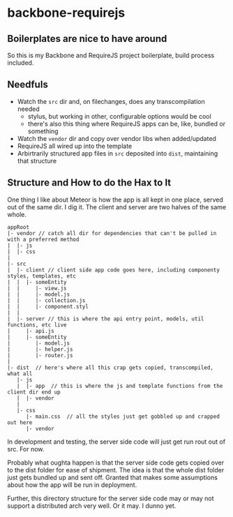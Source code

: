 # backbone-requirejs
## Boilerplates are nice to have around

So this is my Backbone and RequireJS project boilerplate, build process included.

## Needfuls

* Watch the `src` dir and, on filechanges, does any transcompilation needed
  * stylus, but working in other, configurable options would be cool
  * there's also this thing where RequireJS apps can be, like, bundled or something
* Watch the `vendor` dir and copy over vendor libs when added/updated
* RequireJS all wired up into the template
* Arbirtrarily structured app files in `src` deposited into `dist`, maintaining that structure

## Structure and How to do the Hax to It

One thing I like about Meteor is how the app is all kept in one place, served out of the same
dir.  I dig it.  The client and server are two halves of the same whole.

    appRoot
    |- vendor // catch all dir for dependencies that can't be pulled in with a preferred method
    |  |- js
    |  |- css
    |
    |- src
    |  |- client // client side app code goes here, including componenty styles, templates, etc
    |  |  |- someEntity
    |  |     |- view.js
    |  |     |- model.js
    |  |     |- collection.js
    |  |     |- component.styl
    |  |
    |  |- server // this is where the api entry point, models, util functions, etc live
    |     |- api.js
    |     |- someEntity
    |        |- model.js
    |        |- helper.js
    |        |- router.js
    |
    |- dist  // here's where all this crap gets copied, transcompiled, what all
       |- js
       |  |- app  // this is where the js and template functions from the client dir end up
       |  |- vendor
       |
       |- css
          |- main.css  // all the styles just get gobbled up and crapped out here
          |- vendor

In development and testing, the server side code will just get run rout out of src. For now.

Probably what oughta happen is that the server side code gets copied over to the dist folder
for ease of shipment. The idea is that the whole dist folder just gets bundled up and sent
off.  Granted that makes some assumptions about how the app will be run in deployment.

Further, this directory structure for the server side code may or may not support a distributed
arch very well. Or it may.  I dunno yet.
